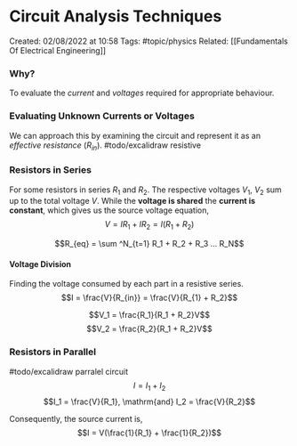 # Circuit Analysis Techniques
Created: 02/08/2022 at 10:58
Tags:  #topic/physics 
Related: [[Fundamentals Of Electrical Engineering]]

### Why?
To evaluate the *current* and *voltages* required for appropriate behaviour.

### Evaluating Unknown Currents or Voltages
We can approach this by examining the circuit and represent it as an *effective resistance* ($R_{in}$).
#todo/excalidraw resistive

### Resistors in Series
For some resistors in series $R_1$ and $R_2$. The respective voltages $V_1$, $V_2$ sum up to the total voltage $V$.
While the **voltage is shared** the **current is constant**, which gives us the source voltage equation,
$$V = IR_1 + IR_2 = I(R_1 + R_2)$$

$$R_{eq} = \sum ^N_{t=1} R_1 + R_2 + R_3 ... R_N$$

#### Voltage Division
Finding the voltage consumed by each part in a resistive series.
$$I = \frac{V}{R_{in}} = \frac{V}{R_{1} + R_2}$$

$$V_1 = \frac{R_1}{R_1 + R_2}V$$
$$V_2 = \frac{R_2}{R_1 + R_2}V$$

### Resistors in Parallel
#todo/excalidraw parralel circuit
$$I = I_1 + I_2$$
$$I_1 = \frac{V}{R_1}, \mathrm{and} I_2 = \frac{V}{R_2}$$

Consequently, the source current is,
$$I = V(\frac{1}{R_1} + \frac{1}{R_2})$$